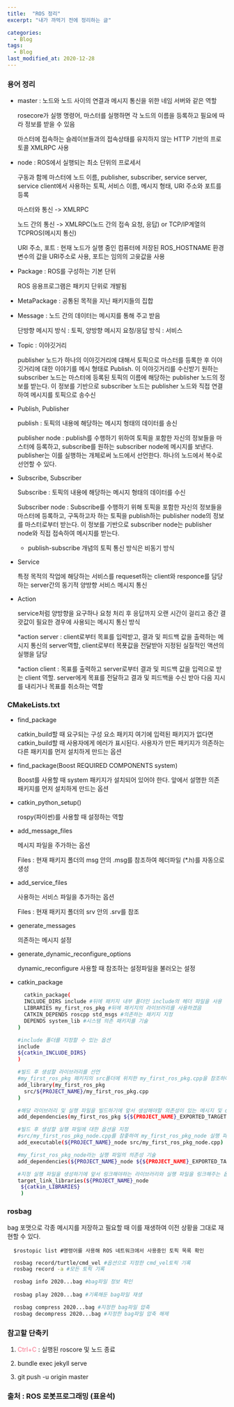 ```yaml
---
title:  "ROS 정리"
excerpt: "내가 까먹기 전에 정리하는 글"

categories:
  - Blog
tags:
  - Blog
last_modified_at: 2020-12-28
---
```



### 용어 정리
* master : 노드와 노드 사이의 연결과 메시지 통신을 위한 네임 서버와 같은 역할

    rosecore가 실행 명령어, 마스터를 실행하면 각 노드의 이름을 등록하고 필요에 따라 정보를 받을 수 있음


    마스터에 접속하는 슬레이브들과의 접속상태를 유지하지 않는 HTTP 기반의 프로토콜 XMLRPC 사용  


* node : ROS에서 실행되는 최소 단위의 프로세서

    구동과 함께 마스터에 노드 이름, publisher, subscriber, service server, service client에서 사용하는 토픽, 서비스 이름, 메시지 형태, URI 주소와 포트를 등록

    마스터와 통신 -> XMLRPC

    노드 간의 통신 -> XMLRPC(노드 간의 접속 요청, 응답) or TCP/IP계열의 TCPROS(메시지 통신)

    URI 주소, 포트 : 현재 노드가 실행 중인 컴퓨터에 저장된 ROS_HOSTNAME 환경변수의 값을 URI주소로 사용, 포트는 임의의 고윳값을 사용

* Package : ROS를 구성하는 기본 단위

    ROS 응용프로그램은 패키지 단위로 개발됨

* MetaPackage : 공통된 목적을 지닌 패키지들의 집합


* Message : 노드 간의 데이터는 메시지를 통해 주고 받음

    단방향 메시지 방식 : 토픽, 양방향 메시지 요청/응답 방식 : 서비스

* Topic : 이야깃거리

    publisher 노드가 하나의 이야깃거리에 대해서 토픽으로 마스터를 등록한 후 이야깃거리에 대한 이야기를 메시 형태로 Publish. 이 이야깃거리를 수신받기 원하는 subscriber 노드는 마스터에 등록된 토픽의 이름에 해당하는 publisher 노드의 정보를 받는다. 이 정보를 기반으로 subscriber 노드는 publisher 노드와 직접 연결하여 메시지를 토픽으로 송수신


* Publish, Publisher

    publish : 토픽의 내용에 해당하는 메시지 형태의 데이터를 송신

    publisher node : publish를 수행하기 위하여 토픽을 포함한 자신의 정보들을 마스터에 등록하고, subscribe를 원하는 subscriber node에 메시지를 보낸다. publisher는 이를 실행하는 개체로써 노드에서 선언한다. 하나의 노드에서 복수로 선언할 수 있다.

* Subscribe, Subscriber

    Subscribe : 토픽의 내용에 해당하는 메시지 형태의 데이터를 수신

    Subscriber node : Subscribe를 수행하기 위해 토픽을 포함한 자신의 정보들을 마스터에 등록하고, 구독하고자 하는 토픽을 publish하는 publisher node의 정보를 마스터로부터 받는다. 이 정보를 기반으로 subscriber node는 publisher node와 직접 접속하여 메시지를 받는다.

    * publish-subscribe 개념의 토픽 통신 방식은 비동기 방식

* Service

    특정 목적의 작업에 해당하는 서비스를 requeset하는 client와 responce를 담당하는 server간의 동기적 양방향 서비스 메시지 통신

* Action

    service처럼 양방향을 요구하나 요청 처리 후 응답까지 오랜 시간이 걸리고 중간 결괏값이 필요한 경우에 사용되는 메시지 통신 방식

    *action server : client로부터 목표를 입력받고, 결과 및 피드백 값을 출력하는 메시지 통신의 server역할, client로부터 목푯값을 전달받아 지정된 실질적인 액션의 실행을 담당

    *action client : 목표를 출력하고 server로부터 결과 및 피드백 값을 입력으로 받는  client 역할. server에게 목표를 전달하고 결과 및 피드백을 수신 받아 다음 지시를 내리거나 목표를 취소하는 역할
    

### CMakeLists.txt

* find_package

    catkin_build할 때 요구되는 구성 요소 패키지
    여기에 입력된 패키지가 없다면 catkin_build할 때 사용자에게 에러가 표시된다.
    사용자가 만든 패키지가 의존하는 다른 패키지를 먼저 설치하게 만드는 옵션

* find_package(Boost REQUIRED COMPONENTS system)

    Boost를 사용할 때 system 패키지가 설치되어 있어야 한다. 
    앞에서 설명한 의존 패키지를 먼저 설치하게 만드는 옵션

* catkin_python_setup()

   rospy(파이썬)를 사용할 때 설정하는 역할

* add_message_files

   메시지 파일을 주가하는 옵션 

   Files : 현재 패키지 폴더의 msg 안의 .msg를 참조하여 헤더파일 (*.h)를 자동으로 생성

 * add_service_files

   사용하는 서비스 파일을 추가하는 옵션 
   
   Files : 현재 패키지 폴더의 srv 안의 .srv를 참조

 * generate_messages

   의존하는 메시지 설정
   
 * generate_dynamic_reconfigure_options

   dynamic_reconfigure 사용할 때 참조하는 설정파일을 불러오는 설정


* catkin_package

    ```bash
      catkin_package(
      INCLUDE_DIRS include #뒤에 패키지 내부 폴더인 include의 헤더 파일을 사용
      LIBRARIES my_first_ros_pkg #뒤에 패키지의 라이브러리를 사용하겠음
      CATKIN_DEPENDS roscpp std_msgs #의존하는 패키지 지정
      DEPENDS system_lib #시스템 의존 패키지를 기술
    )
    ```
  ```bash
  #include 폴더를 지정할 수 있는 옵션
  include
  ${catkin_INCLUDE_DIRS}
  )
  ```

  ```bash
  #빌드 후 생성할 라이브러리를 선언
  #my_first_ros_pkg 패키지의 src폴더에 위치한 my_first_ros_pkg.cpp을 참조하여 my_first_ros_pkg 라이브러리를 생성
  add_library(my_first_ros_pkg
    src/${PROJECT_NAME}/my_first_ros_pkg.cpp
  )
  ```

  ```bash
  #해당 라이브러리 및 실행 파일을 빌드하기에 앞서 생성해야할 의존성이 있는 메시지 및 dynamic reconfigure가 있다면 우선적으로 이를수행하라는 옵션
  add_dependencies(my_first_ros_pkg ${${PROJECT_NAME}_EXPORTED_TARGETS} ${catkin_EXPORTED_TARGETS})
  ```


  ```bash
  #빌드 후 생성할 실행 파일에 대한 옵션을 지정
  #src/my_first_ros_pkg_node.cpp를 참좋하여 my_first_ros_pkg_node 실행 파일을 생성
  add_executable(${PROJECT_NAME}_node src/my_first_ros_pkg_node.cpp)
  ```

  ```bash
  #my_first_ros_pkg_node라는 실행 파일의 의존성 기술
  add_dependencies(${PROJECT_NAME}_node ${${PROJECT_NAME}_EXPORTED_TARGETS} ${catkin_EXPORTED_TARGETS})
  ```

  ```bash
  #지정 실행 파일을 생성하기에 앞서 링크해야하는 라이브러리와 실행 파일을 링크해주는 옵션
  target_link_libraries(${PROJECT_NAME}_node
   ${catkin_LIBRARIES}
   )
  ```
### rosbag

  bag 포맷으로 각종 메시지를 저장하고 필요할 때 이를 재생하여 이전 상황을 그대로 재현할 수 있다.

```Linux
  $rostopic list #명령어를 사용해 ROS 네트워크에서 사용중인 토픽 목록 확인
```

```bash
  rosbag record/turtle/cmd_vel #옵션으로 지정한 cmd_vel토픽 기록
  rosbag record -a #모든 토픽 기록

  rosbag info 2020...bag #bag파일 정보 확인
  
  rosbag play 2020...bag #기록해둔 bag파일 재생

  rosbag compress 2020...bag #지정한 bag파일 압축
  rosbag decompress 2020...bag #지정한 bag파일 압축 해제
```

### 참고할 단축키

1. <span style="color:#FA7089">Ctrl+C</span> : 실행된 roscore  및 노드 종료

2. bundle exec jekyll serve

3. git push -u origin master


### 출처 : ROS 로봇프로그래밍 (표윤석)